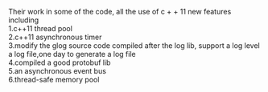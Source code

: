 
Their work in some of the code, all the use of c + + 11 new features<br> 
including<br> 
1.c++11 thread pool <br> 
2.c++11 asynchronous timer <br> 
3.modify the glog source code compiled after the log lib, support a log level a log file,one day to generate a log file<br> 
4.compiled a good protobuf lib<br> 
5.an asynchronous event bus <br> 
6.thread-safe memory pool <br> 
 
